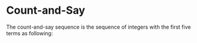 # Count-and-Say
The count-and-say sequence is the sequence of integers with the first five terms as following:

